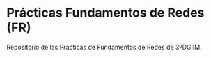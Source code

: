 # Prácticas Fundamentos de Redes (FR)
Repositorio de las Prácticas de Fundamentos de Redes de 3ºDGIIM.
